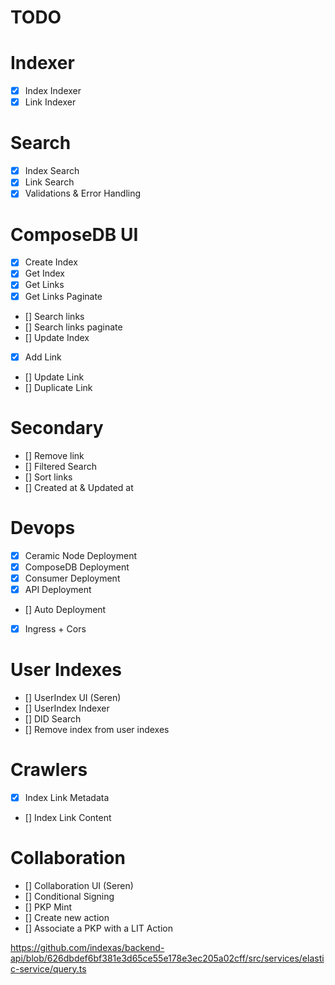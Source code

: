 # TODO

# Indexer
- [x] Index Indexer
- [x] Link Indexer

# Search
- [x] Index Search
- [x] Link Search
- [x] Validations & Error Handling

# ComposeDB UI
- [x] Create Index
- [x] Get Index
- [x] Get Links
- [x] Get Links Paginate
- [] Search links
- [] Search links paginate
- [] Update Index
- [x] Add Link
- [] Update Link
- [] Duplicate Link

# Secondary
- [] Remove link
- [] Filtered Search
- [] Sort links
- [] Created at & Updated at

# Devops
- [x] Ceramic Node Deployment
- [x] ComposeDB Deployment
- [x] Consumer Deployment
- [x] API Deployment
- [] Auto Deployment
- [x] Ingress + Cors

# User Indexes
- [] UserIndex UI (Seren)
- [] UserIndex Indexer
- [] DID Search
- [] Remove index from user indexes

# Crawlers
- [x] Index Link Metadata
- [] Index Link Content

# Collaboration
- [] Collaboration UI (Seren)
- [] Conditional Signing 
- [] PKP Mint 
- [] Create new action
- [] Associate a PKP with a LIT Action

https://github.com/indexas/backend-api/blob/626dbdef6bf381e3d65ce55e178e3ec205a02cff/src/services/elastic-service/query.ts

